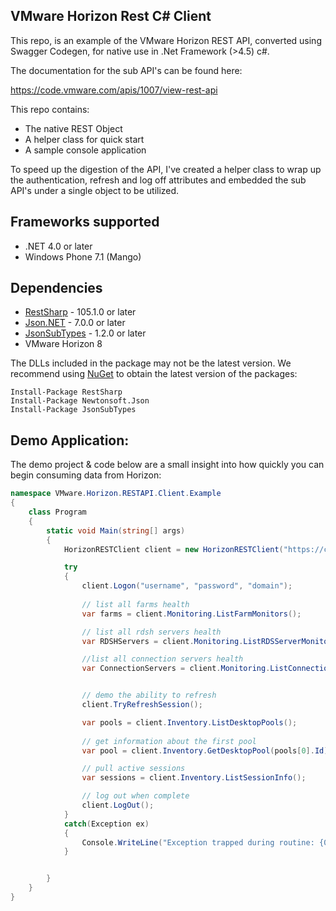 ## VMware Horizon Rest C# Client

This repo, is an example of the VMware Horizon REST API, converted using Swagger Codegen, for native use in .Net Framework (>4.5) c#. 

The documentation for the sub API's can be found here: 

https://code.vmware.com/apis/1007/view-rest-api

This repo contains:

- The native REST Object
- A helper class for quick start
- A sample console application

To speed up the digestion of the API, I've created a helper class to wrap up the authentication, refresh and log off attributes and embedded the sub API's under a single object to be utilized.


<a name="frameworks-supported"></a>
## Frameworks supported
- .NET 4.0 or later
- Windows Phone 7.1 (Mango)

<a name="dependencies"></a>
## Dependencies
- [RestSharp](https://www.nuget.org/packages/RestSharp) - 105.1.0 or later
- [Json.NET](https://www.nuget.org/packages/Newtonsoft.Json/) - 7.0.0 or later
- [JsonSubTypes](https://www.nuget.org/packages/JsonSubTypes/) - 1.2.0 or later
- VMware Horizon 8

The DLLs included in the package may not be the latest version. We recommend using [NuGet](https://docs.nuget.org/consume/installing-nuget) to obtain the latest version of the packages:
```
Install-Package RestSharp
Install-Package Newtonsoft.Json
Install-Package JsonSubTypes
```


## Demo Application:

The demo project & code below are a small insight into how quickly you can begin consuming data from Horizon:

``` c#
namespace VMware.Horizon.RESTAPI.Client.Example
{
    class Program
    {
        static void Main(string[] args)
        {
            HorizonRESTClient client = new HorizonRESTClient("https://connectionserver.domain.local/rest");

            try
            {
                client.Logon("username", "password", "domain");
                
                // list all farms health
                var farms = client.Monitoring.ListFarmMonitors();

                // list all rdsh servers health
                var RDSHServers = client.Monitoring.ListRDSServerMonitors();

                //list all connection servers health
                var ConnectionServers = client.Monitoring.ListConnectionServerMonitors();


                // demo the ability to refresh
                client.TryRefreshSession();

                var pools = client.Inventory.ListDesktopPools();
                
                // get information about the first pool
                var pool = client.Inventory.GetDesktopPool(pools[0].Id);

                // pull active sessions
                var sessions = client.Inventory.ListSessionInfo();

                // log out when complete
                client.LogOut();
            }
            catch(Exception ex)
            {
                Console.WriteLine("Exception trapped during routine: {0}", ex.ToString());
            }


        }
    }
}
```
